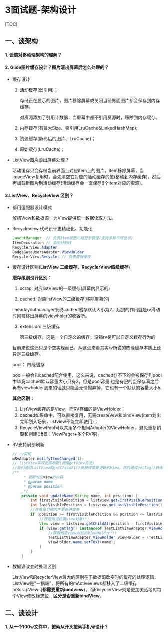 # 3面试题-架构设计

[TOC]

## 一、谈架构

#### 1. 谈谈对移动端架构的理解？

#### 2. Glide图片缓存设计？图片滚出屏幕后怎么处理的？

- 缓存设计

  1. 活动缓存(弱引用)；

     存储正在显示的图片，图片移除屏幕或关闭当前界面图片都会保存到内存缓存。

     对资源添加了引用计数器，当屏幕中都不引用资源时，移除到内存缓存。

  2. 内存缓存(有最大Size、强引用LruCache&LinkedHashMap);

  3. 资源缓存(解码后的图片、LruCache)；

  4. 原始缓存(LruCache)；

- ListView图片滚出屏幕处理？

  活动缓存只会存储当前界面上对应item上的图片，item移除屏幕，当ImageView复用时，会先清空它对应的活动缓存的值(移动到内存缓存)，然后再加载新图片到活动缓存(活动缓存会一直保存6个item对应的资源)。

#### 3.ListView、RecycleView 区别？

- 都用适配器设计模式

  解耦View和数据源，为View提供统一数据读取方法。

- RecycleView 代码设计更精细化、功能化

  ```java
  LayoutManager  // 负责Item视图布局显示管理(支持多种布局显示)
  ItemDecoration // 添加分割线
  RecyclerView.Adapter
  BadgeGateUsersAdapter.ViewHolder
  RecyclerView.Recycler // 负责管理缓存  
  ```

- 缓存设计区别(**ListView 二级缓存、RecyclerView四级缓存**)

  **缓存级别设计区别：**

  1. scrap:      对应listView的一级缓存(屏幕内显示的)

  2. cached:   对应listView的二级缓存(移除屏幕的)

    linearlayoutmanager来说cached缓存默认大小为2，起到的作用就是rv滑动时刚被移出屏幕的viewholer的收容所。

  3. extension:    三级缓存

      第三级缓存，这是一个自定义的缓存，没错rv是可以自定义缓存行为的

  目前来说这还只是个空实现而已，从这点来看其实rv所说的四级缓存本质上还只是三级缓存。

  pool：    四级缓存

   pool一般会和cached配合使用，这么来说，cached存不下的会被保存到pool中毕竟cached默认容量大小只有2，但是pool容量       也是有限的当保存满之后再有viewholder到来的话就只能会无情抛弃掉，它也有一个默认的容量大小5.

  **其他区别：**

  1. ListView缓存的是View，而RV存储的是ViewHolder；
  2. cached如果命中，可以直接复用，无需createVew和bindView(item划出立即划入场景，listview不能立即使用)；
  3. RecycleViewPool可以共用多个相同Adapter的ViewHolder，避免重复销毁和创建(场景：ViewPager+多个RV等)。

- RV支持局部刷新

  ```java
  // rv实现
  mRvAdapter.notifyItemChanged(1);
  // listView实现局部刷新(调用getView方法)
  //我们通过ListView的getChildAt()来获得需要更新的View，然后通过getTag()获得ViewHolder，从而实现更新。
  /**
       * 更新对应view的内容
       * @param name
       * @param position
       */
      private void updateName(String name, int position) {
          int firstVisiblePosition = listview.getFirstVisiblePosition();
          int lastVisiblePosition = listview.getLastVisiblePosition();
          //在看见范围内才更新进度条
          if (position >= firstVisiblePosition && position <= lastVisiblePosition) {
              //获取指定位置view对象!!!
              View view = listview.getChildAt(position - firstVisiblePosition);
              if (view.getTag() instanceof TestListViewAdapter.ViewHolder) {
                  //获取指定view对应的ViewHolder!!!
                  TestListViewAdapter.ViewHolder viewHolder = (TestListViewAdapter.ViewHolder) view.getTag();
                  viewHolder.name.setText(name);
              }
          }
      }
  ```

- 数据源改变时处理区别

  ListView和RecyclerView最大的区别在于数据源改变时的缓存的处理逻辑，ListView是”一锅端”，将所有的mActiveViews都移入了二级缓存mScrapViews(**都需要重新bindview**)，而RecyclerView则是更加灵活地对每个View修改标志位，**区分是否重新bindView**。

  

## 二、谈设计

#### 1. 从一个100w文件中，搜索从开头搜索手机号设计？

